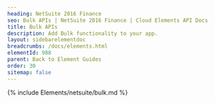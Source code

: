 ```yaml
---
heading: NetSuite 2016 Finance
seo: Bulk APIs | NetSuite 2016 Finance | Cloud Elements API Docs
title: Bulk APIs
description: Add Bulk functionality to your app.
layout: sidebarelementdoc
breadcrumbs: /docs/elements.html
elementId: 988
parent: Back to Element Guides
order: 30
sitemap: false
---
```


{% include Elements/netsuite/bulk.md %}
